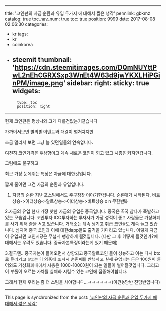 
---
title: '코인판의 자금 순환과 유입 두가지 에 대해서 짧은 생각'
permlink: gbkmz
catalog: true
toc_nav_num: true
toc: true
position: 9999
date: 2017-08-08 02:06:30
categories:
- kr
tags:
- kr
- coinkorea
- steemit
thumbnail: 'https://cdn.steemitimages.com/DQmNUYttPwL2nEhCGRXSxp3WnEt4W63d9jwYKXLHiPGinPM/image.png'
sidebar:
    right:
        sticky: true
widgets:
    -
        type: toc
        position: right
---


현재 코인판은 평상시와 크게 다를건없는거같습니다

가까이서보면 별의별 이벤트와 대결이 펼쳐지지만 

조금 멀리서 보면 그냥 늘 있던일들의 연속입니다.

여전히 코인가격은 우상향이고 계속 새로운 코인이 되고 있고 시총은 커져만갑니다.

그럼에도 불구하고

최근 가장 눈에뛰는 특징은 자금에 대한것입니다.

짧게 줄이면 그건 자금의 순환과 유입입니다.

1. 자금의 순환
지난 포스팅에서도 주구장창 이야기한겁니다.
순환매가 시작된다.
비트상승->이더상승->알트상승->이더상승->비트상승 x n 무한반복

2.자금의 유입
현재 가장 핫한 자금의 유입은 중국입니다.
중국은 꾹꾹 참다가 폭발하고 있는 모습입니다.
코인투자 ICO투자하는 투자사가 가장 성적이 좋고
사람들은 가상화폐를 사기 위해 줄을 서고 있습니다.
거래소는 계속 생기고 취급 코인들도 계속 늘고 있습니다.
심지어 중국 코인과 이에 대한dapp들도 출격을 기다리고 있습니다.
이렇게 자금이 유입되면 코인시장은 무섭게 팽창하게 될것입니다.
(다만 그 후 어떻게 될것인가?에대해서는 우려도 있습니다. 중국자본특징이라는게 있기 때문에)

3.결국엔..
중국자본이 들어오면서 상향되고 중국알트코인 들이 상승하고
이는 다시 btc로 올라가고 btc는 이 와중에 또다시 순환매를 반복하고
실제 유입되는 돈은 100원이 들어와도  가상화폐내에서 시총은 1000-10000원이 되는 일들이 벌어질것입니다.
그리고 이 부풀어 오르는 가치를 실체화 시킬수 있는 코인에 집중해야합니다.




그래서 현재 우리는 좀 더 스팀을 사야합니다...ㅋㅋㅋㅋㅋㅋ(이건농담반 진담반입니다)

- - -

This page is synchronized from the post: ['코인판의 자금 순환과 유입 두가지 에 대해서 짧은 생각'](https://steemit.com/@virus707/gbkmz)
